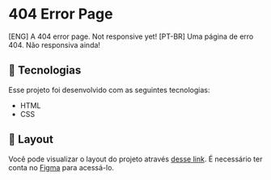 # 404 Error Page
 [ENG] A 404 error page. Not responsive yet! [PT-BR] Uma página de erro 404. Não responsiva ainda!

 ## 🚀 Tecnologias

Esse projeto foi desenvolvido com as seguintes tecnologias:

- HTML
- CSS

## 🔖 Layout

Você pode visualizar o layout do projeto através [desse link](https://www.figma.com/community/file/905820923924600579). É necessário ter conta no [Figma](https://figma.com) para acessá-lo.
